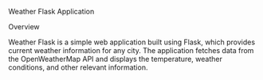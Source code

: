 Weather Flask Application

Overview

Weather Flask is a simple web application built using Flask, which provides current weather information for any city. The application fetches data from the OpenWeatherMap API and displays the temperature, weather conditions, and other relevant information.
